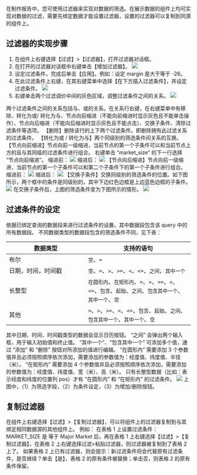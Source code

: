 在制作报告中，您可使用过滤器来实现对数据的筛选。在展示数据的组件上均可实现对数据的过滤，需要先绑定数据才能设置过滤器，设置的过滤器可以复制到同源的组件上。
## 过滤器的实现步骤
1. 在组件上右键选择【过滤】>【过滤器】，打开过滤器对话框。
2. 在打开的过滤器对话框中右键单击【增加过滤器】。
![](//mc.qcloudimg.com/static/img/a672756ba13c0a3cb346a0fe21ef5dd0/image.png)
3. 设定过滤条件，完成后单击【应用】。例如：设定 margin 是大于等于 -26。
4. 在此过滤条件上右键，在其右键菜单中选择【在下方插入过滤条件】，并设定过滤条件。
![](//mc.qcloudimg.com/static/img/2656d836d5871d68181a5b3c6e4fd813/image.png)
5. 右键单击两个过滤调价中间的灰色区域，调整过滤条件之间的关系。
![](//mc.qcloudimg.com/static/img/3d39d2a1bd50052d101825be5ac2c4f0/image.png)

两个过滤条件之间的关系包括与、或的关系。在关系行右键，在右键菜单中有移除、转化为或/ 转化为与、节点向前缩进（不能向前缩进时显示灰色且不能单击操作）、节点向后缩进（不能向后缩进时显示灰色且不能点击）、交换子条件、清除过滤条件等选项。
【删除】删除该行的上下两个过滤条件。即删除拥有此过滤关系的过滤条件。
【转化为或 / 转化为与】两个同级别的筛选条件间关系的互换。
【节点向前缩进】节点向前一级缩进，当前节点的第一个子条件可以和当前节点上方的且与其同级的过滤条件进行组合。
右键单击 “market_size” 的下一行选择 “节点向前缩进”。
缩进前：
![](//mc.qcloudimg.com/static/img/fc7ec71b53598c6dc2987f12810ea299/image.png)
缩进后：
![](//mc.qcloudimg.com/static/img/c4e161e3c6863bb2dc286adb6bb506da/image.png)
【节点向后缩进】节点向前一级缩进，当前节点的第一个子条件可以和第二个子条件下的第一个子条件进行组合。
缩进前：
![](//mc.qcloudimg.com/static/img/7810adf3dc5e52408a9edee1fe3e4965/image.png)
缩进后：
![](//mc.qcloudimg.com/static/img/7a0ec68a86c2a07b716065888f270682/image.png)
【交换子条件】交换同级别的筛选条件的位置。如下图所示，两个框中的条件是同级别的，其中下边红色边框是上边蓝色边框的子条件。
![](//mc.qcloudimg.com/static/img/54c4a1ce17d99d3ee5d4b15b5c4bde8e/image.png)
在交换子条件后，上图的筛选条件变为下图所示的情形。
![](//mc.qcloudimg.com/static/img/36517a436ff3f472a707865e210a7a80/image.png)

## 过滤条件的设定
依据已绑定查询的数据段来进行过滤条件的设置，其中数据段包含该 query 中的所有数据段。
不同数据类型的数据段包含的筛选条件不同，见下表：
<style>
table th:first-of-type {
    width: 200px;
}
</style>

| 数据类型 | 支持的语句 | 
|---------|---------|
| 布尔 |  `空`、`=`|
| 日期，时间，时间戳 | `空`、`=`、`>`、`>=`、`<`、`<=`、`之间`、`其中一个` |
| 长整型 | `在圆形内`、`在矩形内`、`=`、`>`、`>=`、`<`、`<=`、`包含`、`起始`、`之间`、`包含其中一个`、`其中一个`、`空` |
| 其他 | `=`、`>`、`>=`、`<`、`<=`、`包含`、`起始`、`之间`、`包含其中一个`、`其中一个`、`空` |
其中日期、时间、时间戳类型的数据会显示日历按钮。
“之间” 会弹出两个输入框，用于输入初始值和终止值。
“其中一个”、“包含其中一个” 可添加多个值，通过 “添加” 和 “删除” 按钮对所添加的值进行编辑。
“在圆形内” 需要添加 3 个参数值并且必须按照顺序依次添加，需要添加的参数值为：经度值、纬度值、半径（米）。
“在矩形内” 需要添加 4 个参数值并且必须按照顺序依次添加，需要添加的参数值为：经度值、纬度值、宽（米）、高（米）。
只有长整型数据（比如：表示经度和纬度的位置列 pos）才有 “在圆形内” 和 “在矩形内” 的过滤条件。
![](//mc.qcloudimg.com/static/img/5c9e629a402d6ddd7c25cfece92e6e72/image.png)
上图中，（1）为筛选字段，（2）为条件设定，（3）为增加/删除按钮。

## 复制过滤器
在组件上右键选择【过滤】>【复制过滤器】，可以将组件上的过滤器复制到与其绑定相同数据源的其他组件上。
例如：
在表格 1 上设置过滤条件：MARKET_SIZE 是 等于 Major Market 后，再在表格 1 上右键选择【过滤】>【复制过滤器】，在表格 2 上右键选择过滤>粘贴过滤器，则过滤器被复制到了表格 2 上了。
如果表格 2 上已有过滤器，则会提示：新过滤条件将会代替原有过滤条件，是否继续？单击【是】，表格 2 的原有条件被替换；单击否，则表格 2 的原有条件保留。
